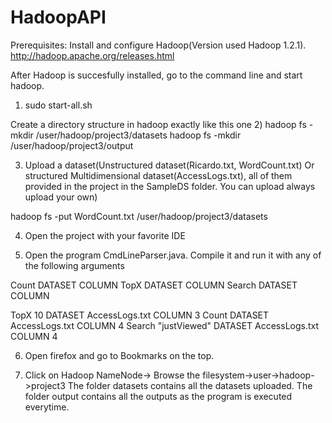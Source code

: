 # HadoopAPI
Prerequisites:
Install and configure Hadoop(Version used Hadoop 1.2.1). http://hadoop.apache.org/releases.html

After Hadoop is succesfully installed,  go to the command line and start hadoop.

1) sudo start-all.sh

Create a directory structure in hadoop exactly like this one
2) hadoop fs -mkdir /user/hadoop/project3/datasets
   hadoop fs -mkdir /user/hadoop/project3/output

3) Upload a dataset(Unstructured dataset(Ricardo.txt, WordCount.txt) Or structured Multidimensional dataset(AccessLogs.txt), all of them  provided in the project in the SampleDS folder. You can upload always upload your own)

hadoop fs -put WordCount.txt /user/hadoop/project3/datasets

4) Open the project with your favorite IDE

5) Open the program CmdLineParser.java.  Compile it and run it with any of the following  arguments
 
Count DATASET <name> COLUMN <number>
TopX <integer> DATASET <name> COLUMN <number>
Search <value> DATASET <name> COLUMN <number>

TopX  10 DATASET AccessLogs.txt COLUMN 3
Count DATASET AccessLogs.txt COLUMN 4
Search "justViewed" DATASET AccessLogs.txt COLUMN 4

6) Open  firefox and go to Bookmarks on the top.

7) Click on Hadoop NameNode-> Browse the filesystem->user->hadoop->project3
   The folder datasets contains all the datasets uploaded. The  folder output contains all the outputs as the program is      executed everytime.



